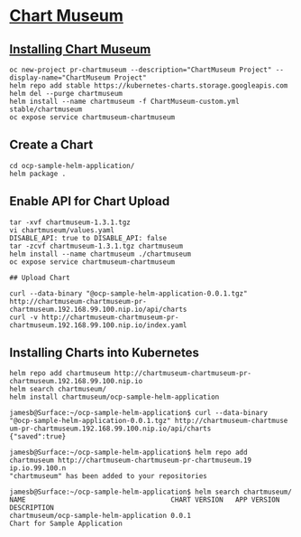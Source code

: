 # [Chart Museum](https://github.com/kubernetes-helm/chartmuseum)

## [Installing Chart Museum](https://github.com/kubernetes/charts/tree/master/stable/chartmuseum)

```
oc new-project pr-chartmuseum --description="ChartMuseum Project" --display-name="ChartMuseum Project"
helm repo add stable https://kubernetes-charts.storage.googleapis.com
helm del --purge chartmuseum
helm install --name chartmuseum -f ChartMuseum-custom.yml stable/chartmuseum
oc expose service chartmuseum-chartmuseum
```
## Create a Chart

```
cd ocp-sample-helm-application/
helm package .
```

## Enable API for Chart Upload 

```
tar -xvf chartmuseum-1.3.1.tgz
vi chartmuseum/values.yaml
DISABLE_API: true to DISABLE_API: false
tar -zcvf chartmuseum-1.3.1.tgz chartmuseum
helm install --name chartmuseum ./chartmuseum
oc expose service chartmuseum-chartmuseum

## Upload Chart

curl --data-binary "@ocp-sample-helm-application-0.0.1.tgz" http://chartmuseum-chartmuseum-pr-chartmuseum.192.168.99.100.nip.io/api/charts
curl -v http://chartmuseum-chartmuseum-pr-chartmuseum.192.168.99.100.nip.io/index.yaml
```

## Installing Charts into Kubernetes

```
helm repo add chartmuseum http://chartmuseum-chartmuseum-pr-chartmuseum.192.168.99.100.nip.io
helm search chartmuseum/
helm install chartmuseum/ocp-sample-helm-application
```

```
jamesb@Surface:~/ocp-sample-helm-application$ curl --data-binary "@ocp-sample-helm-application-0.0.1.tgz" http://chartmuseum-chartmuse
um-pr-chartmuseum.192.168.99.100.nip.io/api/charts
{"saved":true}

jamesb@Surface:~/ocp-sample-helm-application$ helm repo add chartmuseum http://chartmuseum-chartmuseum-pr-chartmuseum.19
ip.io.99.100.n
"chartmuseum" has been added to your repositories

jamesb@Surface:~/ocp-sample-helm-application$ helm search chartmuseum/
NAME                                    CHART VERSION   APP VERSION     DESCRIPTION
chartmuseum/ocp-sample-helm-application 0.0.1                           Chart for Sample Application
```

